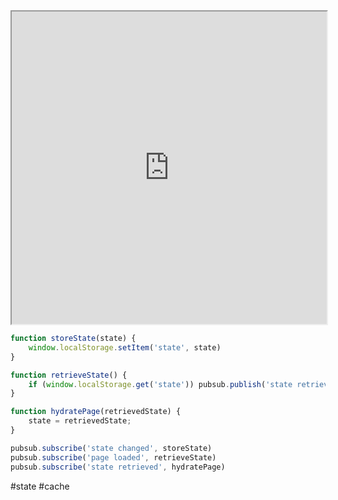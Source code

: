 <iframe src="https://developer.mozilla.org/en-US/docs/Web/API/Window/localStorage" height=500 style="width: 100%;" id="iframe" loading="lazy"></iframe>


``` js
function storeState(state) {
	window.localStorage.setItem('state', state)
}

function retrieveState() {
	if (window.localStorage.get('state')) pubsub.publish('state retrieved', state);
}

function hydratePage(retrievedState) {
	state = retrievedState;
} 

pubsub.subscribe('state changed', storeState)
pubsub.subscribe('page loaded', retrieveState)
pubsub.subscribe('state retrieved', hydratePage)
```

#state #cache